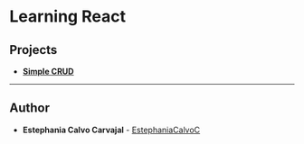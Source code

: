# Learning React

## Projects

* **[Simple CRUD](./simpleCRUD)**

---

## Author
* **Estephania Calvo Carvajal** - [EstephaniaCalvoC](https://github.com/EstephaniaCalvoC)